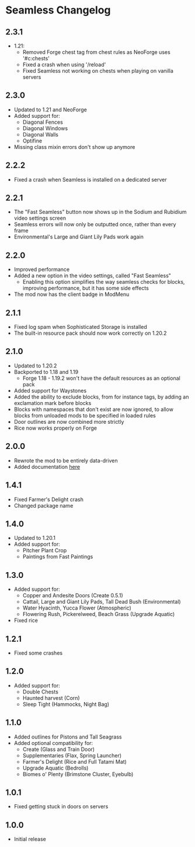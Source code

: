 # Seamless Changelog

## 2.3.1
- 1.21:
  - Removed Forge chest tag from chest rules as NeoForge uses '#c:chests'
  - Fixed a crash when using '/reload'
  - Fixed Seamless not working on chests when playing on vanilla servers

## 2.3.0
- Updated to 1.21 and NeoForge
- Added support for:
  - Diagonal Fences
  - Diagonal Windows
  - Diagonal Walls
  - Optifine
- Missing class mixin errors don't show up anymore

## 2.2.2
- Fixed a crash when Seamless is installed on a dedicated server

## 2.2.1
- The "Fast Seamless" button now shows up in the Sodium and Rubidium video settings screen
- Seamless errors will now only be outputted once, rather than every frame
- Environmental's Large and Giant Lily Pads work again

## 2.2.0
- Improved performance
- Added a new option in the video settings, called "Fast Seamless"
  - Enabling this option simplifies the way seamless checks for blocks, improving performance, but it has some side effects
- The mod now has the client badge in ModMenu

## 2.1.1
- Fixed log spam when Sophisticated Storage is installed
- The built-in resource pack should now work correctly on 1.20.2

## 2.1.0
- Updated to 1.20.2
- Backported to 1.18 and 1.19
  - Forge 1.18 - 1.19.2 won't have the default resources as an optional pack
- Added support for Waystones
- Added the ability to exclude blocks, from for instance tags, by adding an exclamation mark before blocks
- Blocks with namespaces that don't exist are now ignored, to allow blocks from unloaded mods to be specified in loaded rules
- Door outlines are now combined more strictly
- Rice now works properly on Forge

## 2.0.0
- Rewrote the mod to be entirely data-driven
- Added documentation [here](https://docs.teamdiopside.nl/seamless/)

## 1.4.1
- Fixed Farmer's Delight crash
- Changed package name

## 1.4.0
- Updated to 1.20.1
- Added support for:
  - Pitcher Plant Crop
  - Paintings from Fast Paintings

## 1.3.0
- Added support for:
  - Copper and Andesite Doors (Create 0.5.1)
  - Cattail, Large and Giant Lily Pads, Tall Dead Bush (Environmental)
  - Water Hyacinth, Yucca Flower (Atmospheric)
  - Flowering Rush, Pickerelweed, Beach Grass (Upgrade Aquatic)
- Fixed rice

## 1.2.1
- Fixed some crashes

## 1.2.0
- Added support for:
  - Double Chests
  - Haunted harvest (Corn)
  - Sleep Tight (Hammocks, Night Bag)

## 1.1.0
- Added outlines for Pistons and Tall Seagrass
- Added optional compatibility for:
  - Create (Glass and Train Door)
  - Supplementaries (Flax, Spring Launcher)
  - Farmer's Delight (Rice and Full Tatami Mat)
  - Upgrade Aquatic (Bedrolls)
  - Biomes o' Plenty (Brimstone Cluster, Eyebulb)

## 1.0.1
- Fixed getting stuck in doors on servers

## 1.0.0
- Initial release